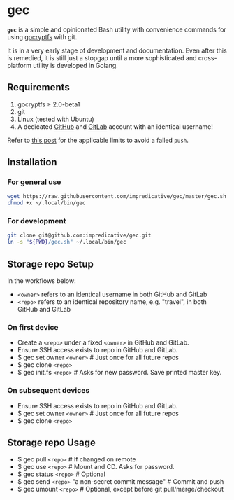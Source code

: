 # gec

**`gec`** is a simple and opinionated Bash utility with convenience commands for using [gocryptfs](https://github.com/rfjakob/gocryptfs) with git.

It is in a very early stage of development and documentation.
Even after this is remedied, it is still just a stopgap until a more sophisticated and cross-platform utility is developed in Golang.

## Requirements
1. gocryptfs ≥ 2.0-beta1
1. git
1. Linux (tested with Ubuntu)
1. A dedicated [GitHub](https://github.com/) and [GitLab](https://gitlab.com/) account with an identical username!

Refer to [this post](https://stackoverflow.com/a/59479166/) for the applicable limits to avoid a failed `push`.

## Installation
### For general use
```bash
wget https://raw.githubusercontent.com/impredicative/gec/master/gec.sh -O ~/.local/bin/gec
chmod +x ~/.local/bin/gec
```
### For development
```bash
git clone git@github.com:impredicative/gec.git
ln -s "${PWD}/gec.sh" ~/.local/bin/gec
```

## Storage repo Setup
In the workflows below:
* `<owner>` refers to an identical username in both GitHub and GitLab
* `<repo>` refers to an identical repository name, e.g. "travel", in both GitHub and GitLab

### On first device
* Create a `<repo>` under a fixed `<owner>` in GitHub and GitLab.
* Ensure SSH access exists to repo in GitHub and GitLab.
* $ gec set owner `<owner>`  # Just once for all future repos
* $ gec clone `<repo>`
* $ gec init.fs `<repo>`  # Asks for new password. Save printed master key.

### On subsequent devices
* Ensure SSH access exists to repo in GitHub and GitLab.
* $ gec set owner `<owner>`  # Just once for all future repos
* $ gec clone `<repo>`

## Storage repo Usage
* $ gec pull `<repo>`  # If changed on remote
* $ gec use `<repo>`  # Mount and CD. Asks for password.
* $ gec status `<repo>`  # Optional
* $ gec send `<repo>` "a non-secret commit message"  # Commit and push
* $ gec umount `<repo>`  # Optional, except before git pull/merge/checkout
